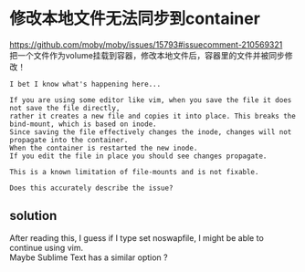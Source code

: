 # 修改本地文件无法同步到container
https://github.com/moby/moby/issues/15793#issuecomment-210569321  
把一个文件作为volume挂载到容器，修改本地文件后，容器里的文件并被同步修改！
```
I bet I know what's happening here...

If you are using some editor like vim, when you save the file it does not save the file directly, 
rather it creates a new file and copies it into place. This breaks the bind-mount, which is based on inode. 
Since saving the file effectively changes the inode, changes will not propagate into the container.
When the container is restarted the new inode.
If you edit the file in place you should see changes propagate.

This is a known limitation of file-mounts and is not fixable.

Does this accurately describe the issue?
```
## solution  
After reading this, I guess if I type set noswapfile, I might be able to continue using vim.   
Maybe Sublime Text has a similar option ?

